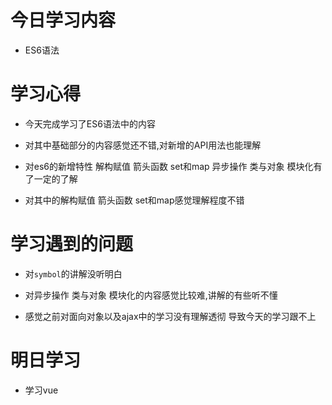 # 今日学习内容

* ES6语法

# 学习心得

* 今天完成学习了ES6语法中的内容

* 对其中基础部分的内容感觉还不错,对新增的API用法也能理解

* 对es6的新增特性 解构赋值 箭头函数 set和map 异步操作 类与对象 模块化有了一定的了解

* 对其中的解构赋值 箭头函数 set和map感觉理解程度不错

# 学习遇到的问题

* 对`symbol`的讲解没听明白

* 对异步操作 类与对象 模块化的内容感觉比较难,讲解的有些听不懂

* 感觉之前对面向对象以及ajax中的学习没有理解透彻 导致今天的学习跟不上

# 明日学习 

* 学习vue